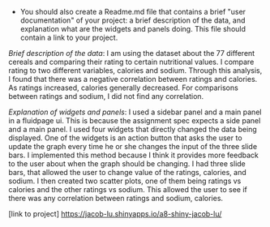 
* You should also create a Readme.md file that contains a brief "user
  documentation" of your project: a brief description of the data, and
  explanation what are the widgets and panels doing.  This
  file should contain a link to your project.

*Brief description of the data*: I am using the dataset about the 77 different cereals and
comparing their rating to certain nutritional values. I compare rating to two different variables,
calories and sodium. Through this analysis, I found that there was a negative correlation
between ratings and calories. As ratings increased, calories generally decreased. For
comparisons between ratings and sodium, I did not find any correlation.

*Explanation of widgets and panels*: I used a sidebar panel and a main panel in a fluidpage ui.
This is because the assignment spec expects a side panel and a main panel. I used four widgets
that directly changed the data being displayed. One of the widgets is an action button that
asks the user to update the graph every time he or she changes the input of the three slide bars.
I implemented this method because I think it provides more feedback to the user about when the
graph should be changing. I had three slide bars, that allowed the user to change value of the
ratings, calories, and sodium. I then created two scatter plots, one of them being ratings vs calories
and the other ratings vs sodium. This allowed the user to see if there was any correlation
between ratings and sodium, calories.

[link to project] https://jacob-lu.shinyapps.io/a8-shiny-jacob-lu/
